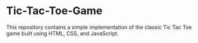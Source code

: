 # Tic-Tac-Toe-Game
This repository contains a simple implementation of the classic Tic Tac Toe game built using HTML, CSS, and JavaScript.

